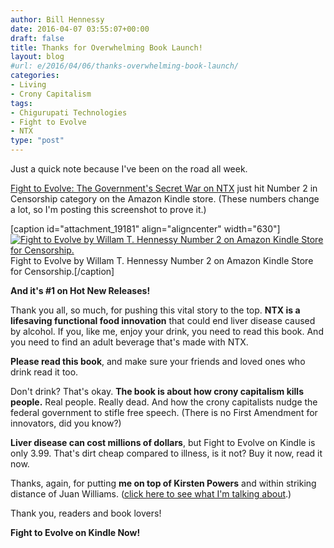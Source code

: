 ```yaml
---
author: Bill Hennessy
date: 2016-04-07 03:55:07+00:00
draft: false
title: Thanks for Overwhelming Book Launch!
layout: blog
#url: e/2016/04/06/thanks-overwhelming-book-launch/
categories:
- Living
- Crony Capitalism
tags:
- Chigurupati Technologies
- Fight to Evolve
- NTX
type: "post"
---
```


Just a quick note because I've been on the road all week.

[Fight to Evolve: The Government's Secret War on NTX](https://www.amazon.com/Fight-To-Evolve-Governments-Secret-ebook/dp/B01DORSX0O/ref=zg_bs_157465011_2) just hit Number 2 in Censorship category on the Amazon Kindle store. (These numbers change a lot, so I'm posting this screenshot to prove it.)

[caption id="attachment_19181" align="aligncenter" width="630"][![Fight to Evolve by Willam T. Hennessy Number 2 on Amazon Kindle Store for Censorship.](https://hennessysview.com/wp-content/uploads/2016/04/Screenshot-2016-04-06-21.43.41.png)
](https://www.amazon.com/Fight-To-Evolve-Governments-Secret-ebook/dp/B01DORSX0O/ref=zg_bs_157465011_2) Fight to Evolve by Willam T. Hennessy Number 2 on Amazon Kindle Store for Censorship.[/caption]

**And it's #1 on Hot New Releases!**



Thank you all, so much, for pushing this vital story to the top. **NTX is a lifesaving functional food innovation** that could end liver disease caused by alcohol. If you, like me, enjoy your drink, you need to read this book. And you need to find an adult beverage that's made with NTX.

**Please read this book**, and make sure your friends and loved ones who drink read it too.

Don't drink? That's okay. **The book is about how crony capitalism kills people.** Real people. Really dead. And how the crony capitalists nudge the federal government to stifle free speech. (There is no First Amendment for innovators, did you know?)

**Liver disease can cost millions of dollars**, but Fight to Evolve on Kindle is only 3.99. That's dirt cheap compared to illness, is it not? Buy it now, read it now.

Thanks, again, for putting **me on top of Kirsten Powers** and within striking distance of Juan Williams. ([click here to see what I'm talking about](https://www.amazon.com/gp/bestsellers/digital-text/157465011/ref=pd_zg_hrsr_kstore_1_7_last).)

Thank you, readers and book lovers!

**Fight to Evolve on Kindle Now!**
